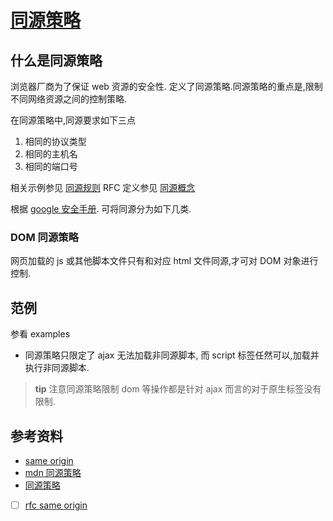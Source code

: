 # [同源策略](https://en.wikipedia.org/wiki/Same-origin_policy)

## 什么是同源策略

浏览器厂商为了保证 web 资源的安全性.
定义了同源策略.同源策略的重点是,限制不同网络资源之间的控制策略.

在同源策略中,同源要求如下三点

1. 相同的协议类型
2. 相同的主机名
3. 相同的端口号

相关示例参见 [同源规则](https://en.wikipedia.org/wiki/Same-origin_policy#Origin_determination_rules)
RFC 定义参见 [同源概念](https://datatracker.ietf.org/doc/html/rfc6454)

根据 [google 安全手册](http://www.ph33rinc.net/google_browser/browsersec/wiki/Part2.html).
可将同源分为如下几类.

### DOM 同源策略

网页加载的 js 或其他脚本文件只有和对应 html 文件同源,才可对 DOM 对象进行控制.

## 范例

参看 examples

- 同源策略只限定了 ajax 无法加载非同源脚本,
  而 script 标签任然可以,加载并执行非同源脚本.

> **tip**
> 注意同源策略限制 dom 等操作都是针对 ajax 而言的对于原生标签没有限制.

## 参考资料

- [same origin](https://web.dev/same-site-same-origin/)
- [mdn 同源策略](https://developer.mozilla.org/en-US/docs/Web/Security/Same-origin_policy)
- [同源策略](http://www.ruanyifeng.com/blog/2016/04/same-origin-policy.html)
- [ ] [rfc same origin](https://datatracker.ietf.org/doc/html/rfc6454)
